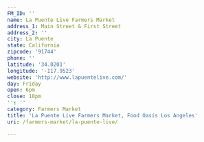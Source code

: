 ```yaml
---
FM_ID: ''
name: La Puente Live Farmers Market
address_1: Main Street & First Street
address_2: ''
city: La Puente
state: California
zipcode: '91744'
phone: ''
latitude: '34.0201'
longitude: '-117.9523'
website: 'http://www.lapuentelive.com/'
day: Friday
open: 6pm
close: 10pm
'': ''
category: Farmers Market
title: 'La Puente Live Farmers Market, Food Oasis Los Angeles'
uri: /farmers-market/la-puente-live/

---
```

